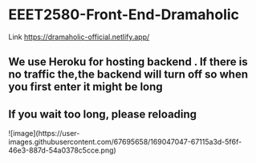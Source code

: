 # EEET2580-Front-End-Dramaholic
Link https://dramaholic-official.netlify.app/
  <h2> We use Heroku for hosting backend . If there is no traffic the,the backend will turn off so when you first enter it might be long</h2>
 <h2>If you wait too long, please reloading</h2>
![image](https://user-images.githubusercontent.com/67695658/169047047-67115a3d-5f6f-46e3-887d-54a0378c5cce.png)
